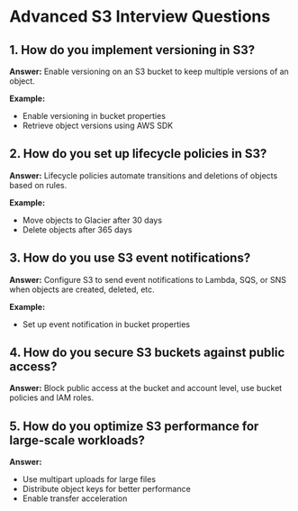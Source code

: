 # Advanced S3 Interview Questions

## 1. How do you implement versioning in S3?
**Answer:**
Enable versioning on an S3 bucket to keep multiple versions of an object.

**Example:**
- Enable versioning in bucket properties
- Retrieve object versions using AWS SDK

## 2. How do you set up lifecycle policies in S3?
**Answer:**
Lifecycle policies automate transitions and deletions of objects based on rules.

**Example:**
- Move objects to Glacier after 30 days
- Delete objects after 365 days

## 3. How do you use S3 event notifications?
**Answer:**
Configure S3 to send event notifications to Lambda, SQS, or SNS when objects are created, deleted, etc.

**Example:**
- Set up event notification in bucket properties

## 4. How do you secure S3 buckets against public access?
**Answer:**
Block public access at the bucket and account level, use bucket policies and IAM roles.

## 5. How do you optimize S3 performance for large-scale workloads?
**Answer:**
- Use multipart uploads for large files
- Distribute object keys for better performance
- Enable transfer acceleration
